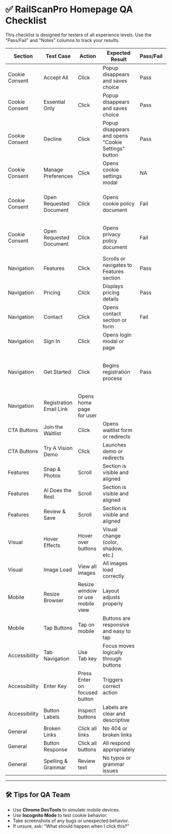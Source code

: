 # ✅ RailScanPro Homepage QA Checklist

This checklist is designed for testers of all experience levels. Use the "Pass/Fail" and "Notes" columns to track your results.

| Section | Test Case | Action | Expected Result | Pass/Fail | Notes |
|--------|-----------|--------|------------------|-----------|-------|
| Cookie Consent | Accept All | Click | Popup disappears and saves choice | Pass |  Assume it saves the choice |
| Cookie Consent | Essential Only | Click | Popup disappears and saves choice | Pass |  Assume it saves the choice |
| Cookie Consent | Decline | Click | Popup disappears and opens "Cookie Settings" button | Pass | Cookie settings button opens Cookie Consent |
| Cookie Consent | Manage Preferences | Click | Opens cookie settings modal | NA | There is no manage preferences |
| Cookie Consent | Open Requested Document | Click | Opens cookie policy document | Fail | ERROR: Legal document not found: cookie-policy.md (searched at: /app/docs/legal/cookie-policy.md) |
| Cookie Consent | Open Requested Document | Click | Opens privacy policy document | Fail | ERROR: Legal document not found: privacy-policy.md (searched at: /app/docs/legal/privacy-policy.md) |
| Navigation | Features | Click | Scrolls or navigates to Features section | Pass |  Scrolls to section "Everything You Need in One Depot" |
| Navigation | Pricing | Click | Displays pricing details | Pass | Scrolls to section "Choose Your Plan" |
| Navigation | Contact | Click | Opens contact section or form | Fail | Nothing happens when I click it |
| Navigation | Sign In | Click | Opens login modal or page |  |  |
| Navigation | Get Started | Click | Begins registration process | Pass | Opens create login page. The verification email mentions a button but I did not see one, but was able to click the URL in the helpful tips: section |
|Navigation | Registration Email Link | Opens home page for user | | | |
| CTA Buttons | Join the Waitlist | Click | Opens waitlist form or redirects |  |  |
| CTA Buttons | Try A Vision Demo | Click | Launches demo or redirects |  |  |
| Features | Snap & Photos | Scroll | Section is visible and aligned |  |  |
| Features | AI Does the Rest | Scroll | Section is visible and aligned |  |  |
| Features | Review & Save | Scroll | Section is visible and aligned |  |  |
| Visual | Hover Effects | Hover over buttons | Visual change (color, shadow, etc.) |  |  |
| Visual | Image Load | View all images | All images load correctly |  |  |
| Mobile | Resize Browser | Resize window or use mobile view | Layout adjusts properly |  |  |
| Mobile | Tap Buttons | Tap on mobile | Buttons are responsive and easy to tap |  |  |
| Accessibility | Tab Navigation | Use Tab key | Focus moves logically through buttons |  |  |
| Accessibility | Enter Key | Press Enter on focused button | Triggers correct action |  |  |
| Accessibility | Button Labels | Inspect buttons | Labels are clear and descriptive |  |  |
| General | Broken Links | Click all links | No 404 or broken links |  |  |
| General | Button Response | Click all buttons | All respond appropriately |  |  |
| General | Spelling & Grammar | Review text | No typos or grammar issues |  |  |

---

## 🛠️ Tips for QA Team
- Use **Chrome DevTools** to simulate mobile devices.
- Use **Incognito Mode** to test cookie behavior.
- Take screenshots of any bugs or unexpected behavior.
- If unsure, ask: “What should happen when I click this?”
